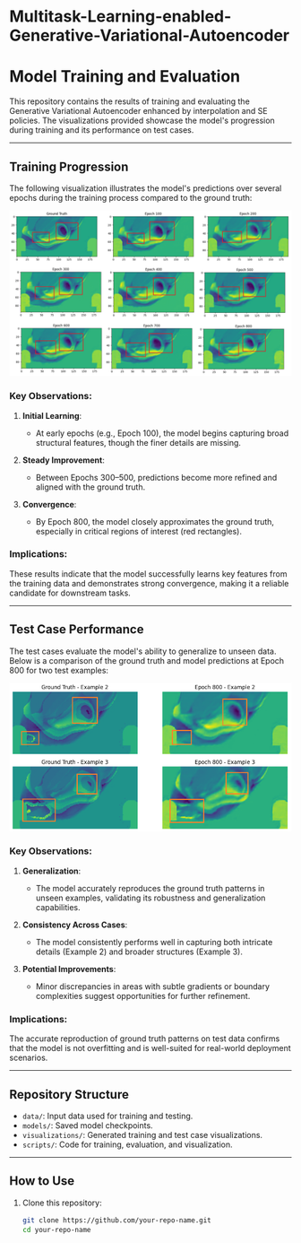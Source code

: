 # Multitask-Learning-enabled-Generative-Variational-Autoencoder

# Model Training and Evaluation

This repository contains the results of training and evaluating the Generative Variational Autoencoder enhanced by interpolation and SE policies. The visualizations provided showcase the model's progression during training and its performance on test cases.

---

## Training Progression

The following visualization illustrates the model's predictions over several epochs during the training process compared to the ground truth:

![Training Progression](https://github.com/adibgpt/Multitask-Learning-enabled-Generative-Variational-Autoencoder/blob/27b093aa30d80ce805f5e796ff772e84e66e3e23/Sample%20results/download.png)

### Key Observations:
1. **Initial Learning**:
   - At early epochs (e.g., Epoch 100), the model begins capturing broad structural features, though the finer details are missing.

2. **Steady Improvement**:
   - Between Epochs 300–500, predictions become more refined and aligned with the ground truth.

3. **Convergence**:
   - By Epoch 800, the model closely approximates the ground truth, especially in critical regions of interest (red rectangles).

### Implications:
These results indicate that the model successfully learns key features from the training data and demonstrates strong convergence, making it a reliable candidate for downstream tasks.

---

## Test Case Performance

The test cases evaluate the model's ability to generalize to unseen data. Below is a comparison of the ground truth and model predictions at Epoch 800 for two test examples:

![Test Case Performance](https://github.com/adibgpt/Multitask-Learning-enabled-Generative-Variational-Autoencoder/blob/93c7132397baafde408421918a9b4cbbc9e5a564/Sample%20results/download%20(9).png)

### Key Observations:
1. **Generalization**:
   - The model accurately reproduces the ground truth patterns in unseen examples, validating its robustness and generalization capabilities.

2. **Consistency Across Cases**:
   - The model consistently performs well in capturing both intricate details (Example 2) and broader structures (Example 3).

3. **Potential Improvements**:
   - Minor discrepancies in areas with subtle gradients or boundary complexities suggest opportunities for further refinement.

### Implications:
The accurate reproduction of ground truth patterns on test data confirms that the model is not overfitting and is well-suited for real-world deployment scenarios.

---

## Repository Structure

- `data/`: Input data used for training and testing.
- `models/`: Saved model checkpoints.
- `visualizations/`: Generated training and test case visualizations.
- `scripts/`: Code for training, evaluation, and visualization.

---

## How to Use

1. Clone this repository:
   ```bash
   git clone https://github.com/your-repo-name.git
   cd your-repo-name
